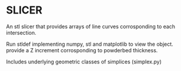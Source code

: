 # SLICER
An stl slicer that provides arrays of line curves corrosponding to each intersection.

Run stldef implementing numpy, stl and matplotlib to view the object. provide a Z increment corrosponding to powderbed thickness.

Includes underlying geometric classes of simplices (simplex.py)
